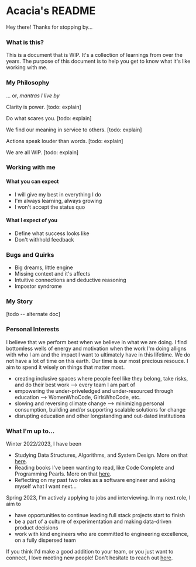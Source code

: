 # Acacia's README

Hey there! Thanks for stopping by... 

### What is this? 

This is a document that is WIP. It's a collection of learnings from over the years. The purpose of this document is to help you get to know what it's like working with me. 

### My Philosophy
... or, _mantras I live by_

Clarity is power. [todo: explain]

Do what scares you. [todo: explain]

We find our meaning in service to others. [todo: explain]

Actions speak louder than words. [todo: explain]

We are all WIP. [todo: explain]

### Working with me

#### What you can expect
- I will give my best in everything I do
- I'm always learning, always growing
- I won't accept the status quo 

#### What I expect of you
- Define what success looks like
- Don't withhold feedback 

### Bugs and Quirks
- Big dreams, little engine
- Missing context and it's affects
- Intuitive connections and deductive reasoning
- Impostor syndrome

### My Story

[todo -- alternate doc]

### Personal Interests

I believe that we perform best when we believe in what we are doing. I find bottomless wells of energy and motivation when the work I'm doing alligns with who I am and the impact I want to ultimately have in this lifetime. We do not have a lot of time on this earth. Our time is our most precious resouce. I aim to spend it wisely on things that matter most.
- creating inclusive spaces where people feel like they belong, take risks, and do their best work --> every team I am part of
- empowering the under-priveledged and under-resourced through education --> WomenWhoCode, GirlsWhoCode, etc. 
- slowing and reversing climate change --> minimizing personal consumption, building and/or supporting scalable solutions for change
- disrupting education and other longstanding and out-dated institutions

### What I'm up to... 

Winter 2022/2023, I have been
- Studying Data Structures, Algorithms, and System Design. More on that [here](https://github.com/xacaciax/js-ds-and-algos).
- Reading books I've been wanting to read, like Code Complete and Programming Pearls. More on that [here](https://millennialbasic.com/reading-list/). 
- Reflecting on my past two roles as a software engineer and asking myself what I want next... 

Spring 2023, I'm actively applying to jobs and interviewing. In my next role, I aim to
- have opportunities to continue leading full stack projects start to finish
- be a part of a culture of experimentation and making data-driven product decisions
- work with kind engineers who are committed to engineering excellence, on a fully dispersed team

If you think I'd make a good addition to your team, or you just want to connect, I love meeting new people! Don't hesitate to reach out [here](https://millennialbasic.com/contact/). 

